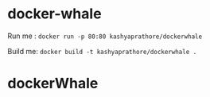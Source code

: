 # docker-whale

Run me : `docker run -p 80:80 kashyaprathore/dockerwhale`

Build me: `docker build -t kashyaprathore/dockerwhale .`
# dockerWhale
